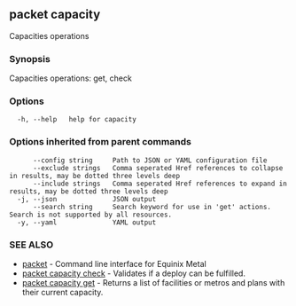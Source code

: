 ## packet capacity

Capacities operations

### Synopsis

Capacities operations: get, check

### Options

```
  -h, --help   help for capacity
```

### Options inherited from parent commands

```
      --config string     Path to JSON or YAML configuration file
      --exclude strings   Comma seperated Href references to collapse in results, may be dotted three levels deep
      --include strings   Comma seperated Href references to expand in results, may be dotted three levels deep
  -j, --json              JSON output
      --search string     Search keyword for use in 'get' actions. Search is not supported by all resources.
  -y, --yaml              YAML output
```

### SEE ALSO

* [packet](packet.md)	 - Command line interface for Equinix Metal
* [packet capacity check](packet_capacity_check.md)	 - Validates if a deploy can be fulfilled.
* [packet capacity get](packet_capacity_get.md)	 - Returns a list of facilities or metros and plans with their current capacity.


